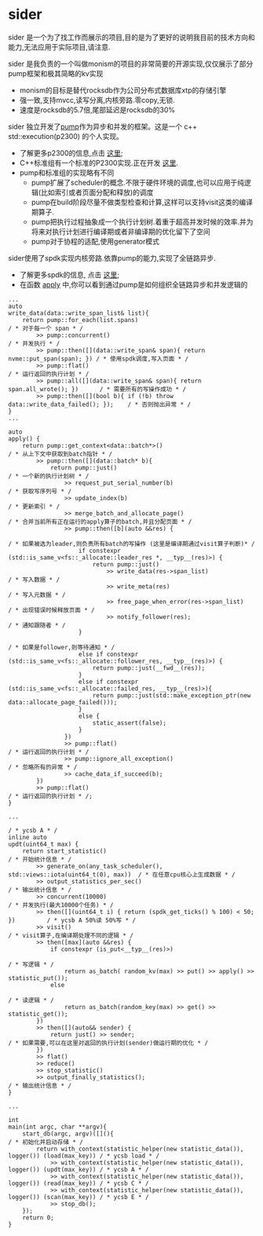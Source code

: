 # sider

sider 是一个为了找工作而展示的项目,目的是为了更好的说明我目前的技术方向和能力,无法应用于实际项目,请注意.

sider 是我负责的一个叫做monism的项目的非常简要的开源实现,仅仅展示了部分pump框架和极其简略的kv实现
- monism的目标是替代rocksdb作为公司分布式数据库xtp的存储引擎
- 强一致,支持mvcc,读写分离,内核旁路.零copy,无锁.
- 速度是rocksdb的5.7倍,尾部延迟是rocksdb的30%

sider 独立开发了[pump](https://github.com/cpporhair/sider/tree/main/sider/pump)作为异步和并发的框架。这是一个 c++ std::execution(p2300) 的个人实现。
- 了解更多p2300的信息,点击 [这里](https://github.com/brycelelbach/wg21_p2300_execution);
- C++标准组有一个标准的P2300实现.正在开发  [这里](https://github.com/NVIDIA/stdexec).
- pump和标准组的实现略有不同
    - pump扩展了scheduler的概念.不限于硬件环境的调度,也可以应用于纯逻辑(比如索引或者页面分配和释放)的调度
    - pump在build阶段尽量不做类型检查和计算,这样可以支持visit这类的编译期算子.
    - pump把执行过程抽象成一个执行计划树.着重于超高并发时候的效率.并为将来对执行计划进行编译期或者非编译期的优化留下了空间
    - pump对于协程的适配,使用generator模式

sider使用了spdk实现内核旁路.依靠pump的能力,实现了全链路异步.
- 了解更多spdk的信息, 点击 [这里](https://spdk.io);
- 在函数 [apply](https://github.com/cpporhair/sider/blob/main/sider/kv/apply.hh#L139) 中,你可以看到通过pump是如何组织全链路异步和并发逻辑的

```
...
auto
write_data(data::write_span_list& list){
    return pump::for_each(list.spans)                                             / * 对于每一个 span * /
        >> pump::concurrent()                                                     / * 并发执行 * /
        >> pump::then([](data::write_span& span){ return nvme::put_span(span); }) / * 使用spdk调度,写入页面 * /
        >> pump::flat()                                                           / * 运行返回的执行计划 * /
        >> pump::all([](data::write_span& span){ return span.all_wrote(); })      / * 需要所有的写操作成功 * /
        >> pump::then([](bool b){ if (!b) throw data::write_data_failed(); });    / * 否则抛出异常 * /
}
...

auto
apply() {
    return pump::get_context<data::batch*>()                                      / * 从上下文中获取到batch指针 * /
        >> pump::then([](data::batch* b){
            return pump::just()                                                   / * 一个新的执行计划树 * /
                >> request_put_serial_number(b)                                   / * 获取写序列号 * /
                >> update_index(b)                                                / * 更新索引 * /
                >> merge_batch_and_allocate_page()                                / * 合并当前所有正在运行的apply算子的batch,并且分配页面 * /
                >> pump::then([b](auto &&res) {
                                                                                  / * 如果被选为leader,则负责所有batch的写操作 (这里是编译期通过visit算子判断)* /
                    if constexpr (std::is_same_v<fs::_allocate::leader_res *, __typ__(res)>) {
                        return pump::just()
                            >> write_data(res->span_list)                         / * 写入数据 * /
                            >> write_meta(res)                                    / * 写入元数据 * /
                            >> free_page_when_error(res->span_list)               / * 出现错误时候释放页面 * /
                            >> notify_follower(res);                              / * 通知跟随者 * /
                    }
                                                                                  / * 如果是follower,则等待通知 * /
                    else if constexpr (std::is_same_v<fs::_allocate::follower_res, __typ__(res)>) {
                        return pump::just(__fwd__(res));
                    }
                    else if constexpr (std::is_same_v<fs::_allocate::failed_res, __typ__(res)>){
                        return pump::just(std::make_exception_ptr(new data::allocate_page_failed()));
                    }
                    else {
                        static_assert(false);
                    }
                })
                >> pump::flat()                                                   / * 运行返回的执行计划 * /
                >> pump::ignore_all_exception()                                   / * 忽略所有的异常 * /
                >> cache_data_if_succeed(b);
        })
        >> pump::flat()                                                           / * 运行返回的执行计划 * /;
}

...

/ * ycsb A * /
inline auto 
updt(uint64_t max) {
    return start_statistic()                                                      / * 开始统计信息 * /
        >> generate_on(any_task_scheduler(), std::views::iota(uint64_t(0), max))  / * 在任意cpu核心上生成数据 * /
        >> output_statistics_per_sec()                                            / * 输出统计信息 * /
        >> concurrent(10000)                                                      / * 并发执行(最大10000个任务) * /
        >> then([](uint64_t i) { return (spdk_get_ticks() % 100) < 50; })         / * ycsb A 50%读 50%写 * /
        >> visit()                                                                / * visit算子,在编译期处理不同的逻辑 * /
        >> then([max](auto &&res) {
            if constexpr (is_put<__typ__(res)>)
                                                                                  / * 写逻辑 * /
                return as_batch( random_kv(max) >> put() >> apply() >> statistic_put());
            else
                                                                                  / * 读逻辑 * /
                return as_batch(random_key(max) >> get() >> statistic_get());
        })
        >> then([](auto&& sender) {
            return just() >> sender;                                              / * 如果需要,可以在这里对返回的执行计划(sender)做运行期的优化 * /
        })
        >> flat()
        >> reduce()
        >> stop_statistic()
        >> output_finally_statistics();                                           / * 输出统计信息 * /
}

...

int
main(int argc, char **argv){
    start_db(argc, argv)([](){                                                    / * 初始化并启动存储 * /
        return with_context(statistic_helper(new statistic_data()), logger()) (load(max_key)) / * ycsb load * /
            >> with_context(statistic_helper(new statistic_data()), logger()) (updt(max_key)) / * ycsb A * /
            >> with_context(statistic_helper(new statistic_data()), logger()) (read(max_key)) / * ycsb C * /
            >> with_context(statistic_helper(new statistic_data()), logger()) (scan(max_key)) / * ycsb E * /
            >> stop_db();
    });
    return 0;
}
```
